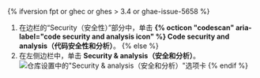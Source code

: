 {% ifversion fpt or ghec or ghes > 3.4 or ghae-issue-5658 %}
1. 在边栏的“Security（安全性）”部分中，单击 **{% octicon "codescan" aria-label="code security and analysis icon" %} Code security and analysis（代码安全性和分析）**。
{% else %}
1. 在左侧边栏中，单击 **Security & analysis（安全和分析）**。 ![仓库设置中的"Security & analysis（安全和分析）"选项卡](/assets/images/help/repository/security-and-analysis-tab.png)
{% endif %}
